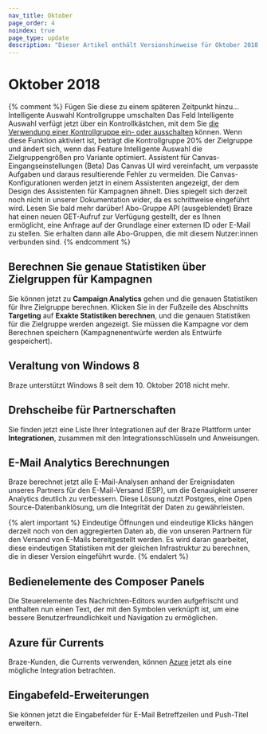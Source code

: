 ```yaml
---
nav_title: Oktober
page_order: 4
noindex: true
page_type: update
description: "Dieser Artikel enthält Versionshinweise für Oktober 2018."
---
```

# Oktober 2018

{% comment %}
  Fügen Sie diese zu einem späteren Zeitpunkt hinzu...
  Intelligente Auswahl Kontrollgruppe umschalten
  Das Feld Intelligente Auswahl verfügt jetzt über ein Kontrollkästchen, mit dem Sie [die Verwendung einer Kontrollgruppe ein- oder ausschalten]({{site.baseurl}}/user_guide/engagement_tools/campaigns/testing_and_more/multivariate_testing/#including-a-control-group) können. Wenn diese Funktion aktiviert ist, beträgt die Kontrollgruppe 20% der Zielgruppe und ändert sich, wenn das Feature Intelligente Auswahl die Zielgruppengrößen pro Variante optimiert.
  Assistent für Canvas-Eingangseinstellungen (Beta)
  Das Canvas UI wird vereinfacht, um verpasste Aufgaben und daraus resultierende Fehler zu vermeiden. Die Canvas-Konfigurationen werden jetzt in einem Assistenten angezeigt, der dem Design des Assistenten für Kampagnen ähnelt. Dies spiegelt sich derzeit noch nicht in unserer Dokumentation wider, da es schrittweise eingeführt wird. Lesen Sie bald mehr darüber!
  Abo-Gruppe API (ausgeblendet)
  Braze hat einen neuen GET-Aufruf zur Verfügung gestellt, der es Ihnen ermöglicht, eine Anfrage auf der Grundlage einer externen ID oder E-Mail zu stellen. Sie erhalten dann alle Abo-Gruppen, die mit diesem Nutzer:innen verbunden sind.
{% endcomment %}

## Berechnen Sie genaue Statistiken über Zielgruppen für Kampagnen

Sie können jetzt zu **Campaign Analytics** gehen und die genauen Statistiken für Ihre Zielgruppe berechnen. Klicken Sie in der Fußzeile des Abschnitts **Targeting** auf **Exakte Statistiken berechnen**, und die genauen Statistiken für die Zielgruppe werden angezeigt. Sie müssen die Kampagne vor dem Berechnen speichern (Kampagnenentwürfe werden als Entwürfe gespeichert).

## Veraltung von Windows 8

Braze unterstützt Windows 8 seit dem 10\. Oktober 2018 nicht mehr.

## Drehscheibe für Partnerschaften

Sie finden jetzt eine Liste Ihrer Integrationen auf der Braze Plattform unter **Integrationen**, zusammen mit den Integrationsschlüsseln und Anweisungen.

## E-Mail Analytics Berechnungen

Braze berechnet jetzt alle E-Mail-Analysen anhand der Ereignisdaten unseres Partners für den E-Mail-Versand (ESP), um die Genauigkeit unserer Analytics deutlich zu verbessern. Diese Lösung nutzt Postgres, eine Open Source-Datenbanklösung, um die Integrität der Daten zu gewährleisten.

{% alert important %}
Eindeutige Öffnungen und eindeutige Klicks hängen derzeit noch von den aggregierten Daten ab, die von unseren Partnern für den Versand von E-Mails bereitgestellt werden. Es wird daran gearbeitet, diese eindeutigen Statistiken mit der gleichen Infrastruktur zu berechnen, die in dieser Version eingeführt wurde.
{% endalert %}

## Bedienelemente des Composer Panels

Die Steuerelemente des Nachrichten-Editors wurden aufgefrischt und enthalten nun einen Text, der mit den Symbolen verknüpft ist, um eine bessere Benutzerfreundlichkeit und Navigation zu ermöglichen.

## Azure für Currents

Braze-Kunden, die Currents verwenden, können [Azure]({{site.baseurl}}/partners/data_and_infrastructure_agility/cloud_storage/microsoft_azure_blob_storage_for_currents#microsoft-azure-blob-storage) jetzt als eine mögliche Integration betrachten.

## Eingabefeld-Erweiterungen

Sie können jetzt die Eingabefelder für E-Mail Betreffzeilen und Push-Titel erweitern.
